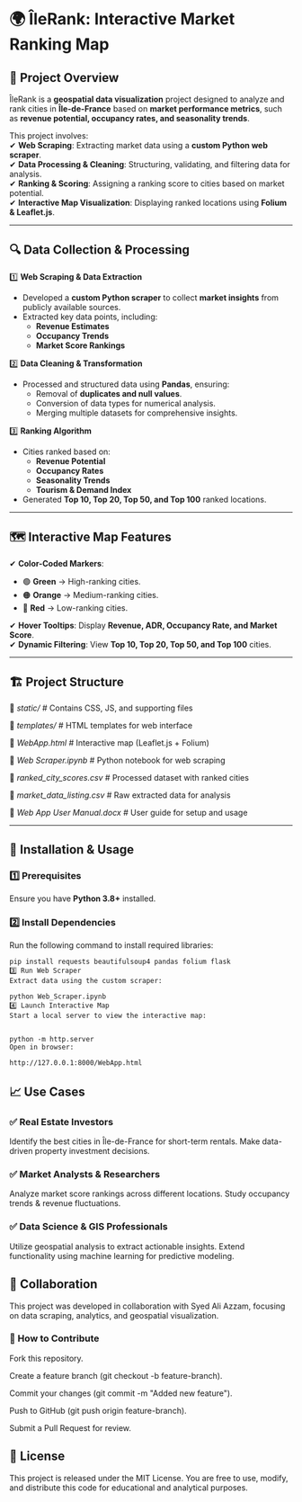 # 🌍 ÎleRank: Interactive Market Ranking Map  

## 📝 Project Overview  
ÎleRank is a **geospatial data visualization** project designed to analyze and rank cities in **Île-de-France** based on **market performance metrics**, such as **revenue potential, occupancy rates, and seasonality trends**.  

This project involves:  
✔ **Web Scraping**: Extracting market data using a **custom Python web scraper**.  
✔ **Data Processing & Cleaning**: Structuring, validating, and filtering data for analysis.  
✔ **Ranking & Scoring**: Assigning a ranking score to cities based on market potential.  
✔ **Interactive Map Visualization**: Displaying ranked locations using **Folium & Leaflet.js**.  

---

## 🔍 **Data Collection & Processing**  
1️⃣ **Web Scraping & Data Extraction**  
- Developed a **custom Python scraper** to collect **market insights** from publicly available sources.  
- Extracted key data points, including:  
  - **Revenue Estimates**  
  - **Occupancy Trends**  
  - **Market Score Rankings**  

2️⃣ **Data Cleaning & Transformation**  
- Processed and structured data using **Pandas**, ensuring:  
  - Removal of **duplicates and null values**.  
  - Conversion of data types for numerical analysis.  
  - Merging multiple datasets for comprehensive insights.  

3️⃣ **Ranking Algorithm**  
- Cities ranked based on:  
  - **Revenue Potential**  
  - **Occupancy Rates**  
  - **Seasonality Trends**  
  - **Tourism & Demand Index**  
- Generated **Top 10, Top 20, Top 50, and Top 100** ranked locations.  

---

## 🗺️ **Interactive Map Features**  
✔ **Color-Coded Markers**:  
   - 🟢 **Green** → High-ranking cities.  
   - 🟠 **Orange** → Medium-ranking cities.  
   - 🔴 **Red** → Low-ranking cities.  

✔ **Hover Tooltips**: Display **Revenue, ADR, Occupancy Rate, and Market Score**.  
✔ **Dynamic Filtering**: View **Top 10, Top 20, Top 50, and Top 100** cities.  

---

## 🏗️ **Project Structure**  

📂 *static/* # Contains CSS, JS, and supporting files 

📂 *templates/* # HTML templates for web interface 

📄 *WebApp.html* # Interactive map (Leaflet.js + Folium) 

📄 *Web Scraper.ipynb* # Python notebook for web scraping 

📄 *ranked_city_scores.csv* # Processed dataset with ranked cities 

📄 *market_data_listing.csv* # Raw extracted data for analysis 

📄 *Web App User Manual.docx* # User guide for setup and usage


---

## 🚀 **Installation & Usage**  

### 1️⃣ **Prerequisites**  
Ensure you have **Python 3.8+** installed.  

### 2️⃣ **Install Dependencies**  
Run the following command to install required libraries:  

```
pip install requests beautifulsoup4 pandas folium flask
3️⃣ Run Web Scraper
Extract data using the custom scraper:

python Web_Scraper.ipynb
4️⃣ Launch Interactive Map
Start a local server to view the interactive map:


python -m http.server
Open in browser:

http://127.0.0.1:8000/WebApp.html

```
## 📈 Use Cases
### ✅ Real Estate Investors

Identify the best cities in Île-de-France for short-term rentals.
Make data-driven property investment decisions.
### ✅ Market Analysts & Researchers

Analyze market score rankings across different locations.
Study occupancy trends & revenue fluctuations.
### ✅ Data Science & GIS Professionals

Utilize geospatial analysis to extract actionable insights.
Extend functionality using machine learning for predictive modeling.
## 🤝 Collaboration
This project was developed in collaboration with Syed Ali Azzam, focusing on data scraping, analytics, and geospatial visualization.

### 👥 How to Contribute

Fork this repository.

Create a feature branch (git checkout -b feature-branch).

Commit your changes (git commit -m "Added new feature").

Push to GitHub (git push origin feature-branch).

Submit a Pull Request for review.

## 📜 License
This project is released under the MIT License. You are free to use, modify, and distribute this code for educational and analytical purposes.

